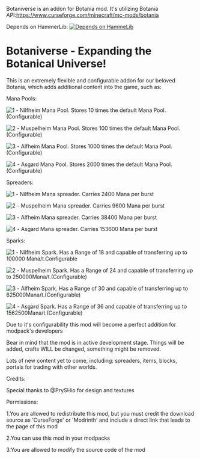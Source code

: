 Botaniverse is an addon for Botania mod.
It's utilizing Botania API:https://www.curseforge.com/minecraft/mc-mods/botania

Depends on HammerLib:
[![Depends on HammeLib](https://github.com/AET9RNAL/ModAssets/releases/download/Assets/hammer_icon.png)](https://modrinth.com/mod/hammer-lib/version/12.2.46)
# Botaniverse - Expanding the Botanical Universe!

This is an extremely flexible and configurable addon for our beloved Botania, which adds additional content into the game, such as:

Mana Pools:

![1](https://github.com/AET9RNAL/ModAssets/releases/download/Assets/nilfheimicon.png) - Nilfheim Mana Pool. Stores 10 times the default Mana Pool.(Configurable)

![2](https://github.com/AET9RNAL/ModAssets/releases/download/Assets/muspelheimicon.png) - Muspelheim Mana Pool. Stores 100 times the default Mana Pool.(Configurable)

![3](https://github.com/AET9RNAL/ModAssets/releases/download/Assets/alfheimicon.png) - Alfheim Mana Pool. Stores 1000 times the default Mana Pool.(Configurable)

![4](https://github.com/AET9RNAL/ModAssets/releases/download/Assets/asgardicon.png) - Asgard Mana Pool. Stores 2000 times the default Mana Pool.(Configurable)

Spreaders:

![1](https://github.com/AET9RNAL/ModAssets/releases/download/Assets/spreader_0icon.png) - Nilfheim Mana spreader. Carries 2400 Mana per burst

![2](https://github.com/AET9RNAL/ModAssets/releases/download/Assets/spreader_1icon.png) - Muspelheim Mana spreader. Carries 9600 Mana per burst

![3](https://github.com/AET9RNAL/ModAssets/releases/download/Assets/spreader_2icon.png) - Alfheim Mana spreader. Carries 38400 Mana per burst

![4](https://github.com/AET9RNAL/ModAssets/releases/download/Assets/spreader_3icon.png) - Asgard Mana spreader. Carries 153600 Mana per burst

Sparks:

![1](https://github.com/AET9RNAL/ModAssets/releases/download/Assets/sparknilfheimIcon.png) - Nilfheim Spark. Has a Range of 18 and capable of transferring up to 100000 Mana/t.Configurable

![2](https://github.com/AET9RNAL/ModAssets/releases/download/Assets/sparkmuspelheimIcon.png) - Muspelheim Spark. Has a Range of 24 and capable of transferring up to 250000Mana/t.(Configurable)

![3](https://github.com/AET9RNAL/ModAssets/releases/download/Assets/sparkalfheimIcon.png) -  Alfheim Spark. Has a Range of 30 and capable of transferring up to 625000Mana/t.(Configurable)

![4](https://github.com/AET9RNAL/ModAssets/releases/download/Assets/sparkasgardIcon.png) -  Asgard Spark. Has a Range of 36 and capable of transferring up to 1562500Mana/t.(Configurable)

Due to it's configurability this mod will become a perfect addition for modpack's developers

Bear in mind that the mod is in active development stage. Things will be added, crafts WILL be changed, something might be removed.

Lots of new content yet to come, including: spreaders, items, blocks, portals for trading with other worlds.

Credits:

Special thanks to @PrySHio for design and textures

Permissions:

1.You are allowed to redistribute this mod, but you must credit the download source as 'CurseForge' or 'Modrinth' and include a direct link that leads to the page of this mod

2.You can use this mod in your modpacks

3.You are allowed to modify the source code of the mod


